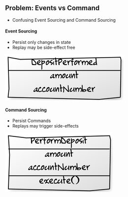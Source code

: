 ## Problem: Events vs Command

* Confusing Event Sourcing and Command Sourcing

<div class="container_12">
	<div class="grid_6">
		<h4>Event Sourcing</h4>
		<ul>
			<li>Persist only changes in state</li>
			<li>Replay may be side-effect free</li>
		</ul>
		<img src="static/img/deposit-performed-event-v1.png"/>
	</div>
	<div class="grid_6">
		<h4>Command Sourcing</h4>
		<ul>
			<li>Persist Commands</li>
			<li>Replays may trigger side-effects</li>
		</ul>
		<img src="static/img/perform-deposit-command.png"/>
	</div>
</div>